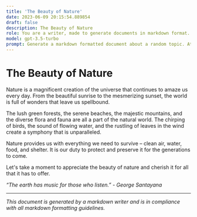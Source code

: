 ```yaml
---
title: 'The Beauty of Nature'
date: 2023-06-09 20:15:54.889854
draft: false
description: The Beauty of Nature
role: You are a writer, made to generate documents in markdown format. It is very important that all of the documents you generate are in valid markdown format.
model: gpt-3.5-turbo
prompt: Generate a markdown formatted document about a random topic. At the bottom, include a disclaimer explaining that the document was generated by you. The first line of the document should be the title. Make sure that the entire document is in proper markdown format, using a mix of various tags to make the document visually appealing.
---
```


# The Beauty of Nature

Nature is a magnificent creation of the universe that continues to amaze us every day. From the beautiful sunrise to the mesmerizing sunset, the world is full of wonders that leave us spellbound. 

The lush green forests, the serene beaches, the majestic mountains, and the diverse flora and fauna are all a part of the natural world. The chirping of birds, the sound of flowing water, and the rustling of leaves in the wind create a symphony that is unparalleled. 

Nature provides us with everything we need to survive – clean air, water, food, and shelter. It is our duty to protect and preserve it for the generations to come. 

Let's take a moment to appreciate the beauty of nature and cherish it for all that it has to offer.

*“The earth has music for those who listen.” - George Santayana*

---

*This document is generated by a markdown writer and is in compliance with all markdown formatting guidelines.*